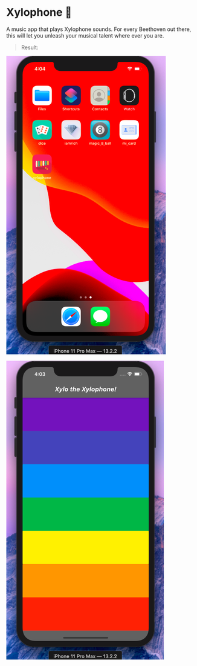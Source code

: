 # Xylophone 🎹

A music app that plays Xylophone sounds. For every Beethoven out there, this will let you unleash your musical talent where ever you are. 

> Result:

![alt text](https://github.com/deliciafernandes/Dels-app-directory/blob/master/xylophone/images/home.png)

![alt text](https://github.com/deliciafernandes/Dels-app-directory/blob/master/xylophone/images/result.png)
